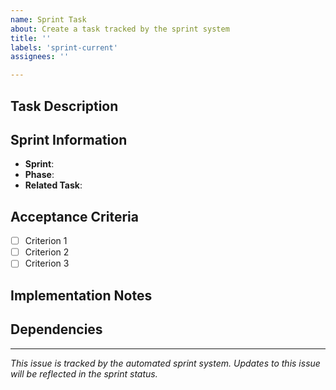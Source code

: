 ```yaml
---
name: Sprint Task
about: Create a task tracked by the sprint system
title: ''
labels: 'sprint-current'
assignees: ''

---
```


## Task Description
<!-- Provide a clear description of the task -->

## Sprint Information
- **Sprint**: <!-- e.g., sprint-001 -->
- **Phase**: <!-- e.g., Phase 2 -->
- **Related Task**: <!-- Task name from sprint YAML -->

## Acceptance Criteria
<!-- List what needs to be done for this task to be considered complete -->
- [ ] Criterion 1
- [ ] Criterion 2
- [ ] Criterion 3

## Implementation Notes
<!-- Any technical details or considerations -->

## Dependencies
<!-- List any dependencies or blockers -->

---
_This issue is tracked by the automated sprint system. Updates to this issue will be reflected in the sprint status._
